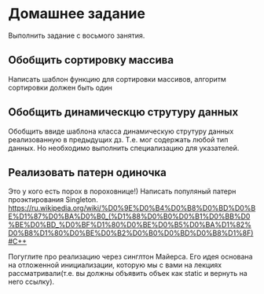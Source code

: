 # Домашнее задание
Выполнить задание с восьмого занятия.

## Обобщить сортировку массива
Написать шаблон функцию для сортировки массивов, алгоритм сортировки должен быть один

## Обобщить динамическцю струтуру данных
Обобщить ввиде шаблона класса динамическую струтуру данных реализованную в предыдущих дз. Т.е. мог содержать любой тип данных. Но необходимо выполнить специализацию для указателей.

## Реализовать патерн одиночка
Это у кого есть порох в пороховнице!) Написать популяный патерн проэктирования Singleton.
https://ru.wikipedia.org/wiki/%D0%9E%D0%B4%D0%B8%D0%BD%D0%BE%D1%87%D0%BA%D0%B0_(%D1%88%D0%B0%D0%B1%D0%BB%D0%BE%D0%BD_%D0%BF%D1%80%D0%BE%D0%B5%D0%BA%D1%82%D0%B8%D1%80%D0%BE%D0%B2%D0%B0%D0%BD%D0%B8%D1%8F)#C++

Погуглите про реализацию через синглтон Майерса. Его идея основана на отложенной инициализации, которую мы с вами на лекциях рассматривали(т.е. вы должны объявить объек как static и вернуть на него ссылку).
